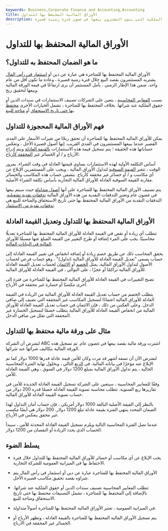 ```yaml
---
keywords: Business,Corporate Finance and Accounting,Accounting
title: الأوراق المالية المحتفظ بها للتداول
description: الأوراق المالية المحتفظ بها للمتاجرة هي استثمارات في الديون وحقوق الملكية التي ينوي المشترون بيعها في غضون فترة زمنية قصيرة.
---
```


# الأوراق المالية المحتفظ بها للتداول
## ما هو الضمان المحتفظ به للتداول؟

الأوراق المالية المحتفظ بها للمتاجرة هي عبارة عن دين أو [استثمار في رأس المال](/investment) يشتريه المستثمرون بقصد البيع خلال فترة زمنية قصيرة ، وعادة ما تكون أقل من عام واحد. ضمن هذا الإطار الزمني ، يأمل المستثمر أن يرى ارتفاعًا في قيمة الورقة المالية وبيعها لتحقيق ربح.

بسبب [المعايير المحاسبية](/accounting-standard) ، يتعين على الشركات تصنيف الاستثمارات في سندات الدين أو حقوق الملكية عند شرائها. بخلاف المحتفظ بها للمتاجرة ، تشمل الخيارات الأخرى [محتفظ بها حتى تاريخ الاستحقاق](/held-to-maturity-security) أو [متاحة للبيع](/available-for-sale-security).

## فهم الأوراق المالية المحجوزة للتداول

يمكن للأوراق المالية المحتفظ بها للمتاجرة أن تحقق ربحًا من تغيرات الأسعار على المدى القصير عندما يبيعها المستثمرون في المدى القريب. إنها أصول قصيرة الأجل ، وتعكس حساباتها هذه الحقيقة ؛ يتم تسجيل قيمة هذه الاستثمارات [بالقيمة العادلة](/fairvalue) ويتم إدراج الأرباح و / أو الخسائر غير [المحققة كأرباح](/earnings).

أساس التكلفة الأولية لهذه الاستثمارات يساوي قيمتها العادلة في وقت الشراء. بمرور الوقت ، تتغير [القيمة السوقية](/marketvalue) لتداول الأوراق المالية ، ويجب على المستثمرين الإبلاغ عن أي مكاسب و / أو خسائر غير محققة كأرباح. يتضمن حساب هذه المكاسب والخسائر مقارنة القيمة السوقية العادلة للأوراق المالية التجارية بأساس تكلفة الشراء الأصلية.

يتم تصنيف الأوراق المالية المحتفظ بها للمتاجرة على أنها [أصول متداولة](/currentassets) حيث سيتم بيعها في غضون عام وتعتبر التدفقات النقدية من هذه الأوراق المالية [تدفقات نقدية تشغيلية](/cash-flow-from-operating-activities). التدفقات النقدية من الأوراق المالية المحتفظ بها حتى تاريخ الاستحقاق والمتاحة للبيع هي [تدفقات نقدية من الاستثمار](/cashflowfinvestingactivities).

## الأوراق المالية المحتفظ بها للتداول وتعديل القيمة العادلة

تتطلب أي زيادة أو نقص في القيمة العادلة للأوراق المالية المحتفظ بها للمتاجرة تعديلًا محاسبيًا. يجب على المرء إضافة أو طرح التغيير من القيمة المبلغ عنها مسبقًا للأوراق [المالية في البيانات المالية](/financial-statements).

يحقق المحاسب ذلك عن طريق خصم زيادة أو إضافة انخفاض في تغيير القيمة العادلة إلى حساب يسمى "تعديل القيمة العادلة للأوراق المالية (تداول)" ، وهو حساب فرعي لحساب الأصول لتداول الأوراق المالية. يمثل [الخصم](/debit) أو [الائتمان](/credit) لحساب تعديل القيمة العادلة للأوراق المالية تراكمًا أو عجزًا ، على التوالي ، في القيمة العادلة للأوراق المالية.

تصبح التغييرات في القيمة العادلة للأوراق المالية المحتفظ بها للمتاجرة من فترة إلى أخرى مكسبًا أو خسارة غير محققة في الأرباح.

يتطلب الخصم من حساب تعديل القيمة العادلة للأوراق المالية من الزيادة في القيمة العادلة للأوراق المالية اعتمادًا لتسجيل المكاسب غير المحققة التي تضيف إلى صافي الدخل. وعلى العكس من ذلك ، فإن الائتمان في حساب تعديل القيمة العادلة للأوراق المالية من انخفاض القيمة العادلة للأوراق المالية يتطلب خصمًا لتسجيل الخسارة غير المحققة التي تقلل من صافي الدخل.

## مثال على ورقة مالية محتفظ بها للتداول

لنفترض أن الشركة ABC اشترت ورقة مالية بقصد بيعها في غضون عام. تم تسجيل هذه الورقة المالية بتكاليف شرائها عند شرائها.

لنفترض الآن أن تسعة أشهر قد مرت وكان للأمن قيمة عادلة قدرها 1000 دولار كما تم الإبلاغ عنه مؤخرًا في بياناته المالية. في [الربع](/quarter) التالي ، وبحلول نهاية الفترة المحاسبية الحالية ، يتم تداول الأوراق المالية بمبلغ 1200 دولار في السوق ، وهي القيمة العادلة للأمن.

وفقًا للمعايير المحاسبية ، سيتعين على الشركة تسجيل القيمة العادلة الجديدة للأمن في تقاريرها ربع السنوية. تتطلب محاسبة تسوية القيمة العادلة خصمًا قدره 200 دولار من حساب تسوية القيمة العادلة للأوراق المالية.

بالنظر إلى القيمة الأصلية البالغة 1000 دولار أمريكي ، فإن حساب أمان التداول لهذا الضمان المحدد ينتهي الفترة بقيمة عادلة تبلغ 1200 دولار. 200 دولار هي أيضًا مكسب غير محقق ينعكس في الأرباح.

عندما تصل الفترة المحاسبية التالية ويلزم تسجيل القيمة العادلة المحدثة للأمن ، سيبدأ الحساب الذي يحدد الزيادة أو النقصان من 1200 دولار.

## يسلط الضوء

- يجب الإبلاغ عن أي مكاسب أو خسائر للأوراق المالية المحتفظ بها للتداول خلال فترة الاحتفاظ بها في الميزانية العمومية للشركة التجارية.

- الأوراق المالية المحتفظ بها للمتاجرة عبارة عن دين أو استثمار في رأس المال يتم شراؤه بقصد تحقيق مكاسب قصيرة الأجل.

- تتطلب المعايير المحاسبية تصنيف سندات الدين أو حقوق الملكية عند شرائها. بالإضافة إلى المحتفظ بها للمتاجرة ، تشمل التصنيفات محتفظ بها حتى تاريخ الاستحقاق ومتاحة للبيع.

- في الميزانية العمومية ، تعتبر الأوراق المالية المحتفظ بها للمتاجرة أصولاً متداولة.

- يتم تسجيل الأوراق المالية المحتفظ بها للمتاجرة بالقيمة العادلة ، وتظهر الأرباح أو الخسائر غير المحققة في الأرباح.

